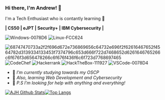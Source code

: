 ### Hi there, I'm Andrew! 👋

I'm a Tech Enthusiast who is contantly learning 🤘 

**| CS50 | eJPT | Security+ | IBM Cybersecurity |**

![Windows-0078D6](https://user-images.githubusercontent.com/74668676/197877034-54888128-8667-4eb1-8e16-100ad6ca8fef.svg)
![Linux-FCC624](https://user-images.githubusercontent.com/74668676/197877040-56f61d23-c74f-40c7-a1c4-6906f9fc06ad.svg)


![68747470733a2f2f696d672e736869656c64732e696f2f62616467652f4564782d3139334133453f7374796c653d666f722d7468652d6261646765266c6f676f3d656478266c6f676f436f6c6f723d7768697465](https://user-images.githubusercontent.com/74668676/197874940-4b80d19b-65ce-46e8-b8f6-45cac0035484.svg)
![CodeChef](https://img.shields.io/badge/CodeChef-%23964B00.svg?style=for-the-badge&logo=CodeChef&logoColor=white)
![Hackerrank](https://img.shields.io/badge/-Hackerrank-2EC866?style=for-the-badge&logo=HackerRank&logoColor=white)
![HackTheBox-111927](https://user-images.githubusercontent.com/74668676/197876976-815b76d9-02b5-4cd6-946e-00fd82daff0a.svg)
![VSCode-0078D4](https://user-images.githubusercontent.com/74668676/197876307-2e748cb5-e44e-4d09-b086-7d8b43f3d488.svg)



- 🔭 *I’m currently studying towards my OSCP*
- 🌱 *Also, learning Web Development and Cybersecurity*
- 🤔 *P.S I’m looking for help with anything and everything!*


[![AJH Github Stats](https://github-readme-stats.vercel.app/api?username=AJHissh&count_private=true&show_icons=true&locale=en&layout=compact)](https://github.com/AJHissh)[![Top Langs](https://github-readme-stats.vercel.app/api/top-langs/?username=AJHissh&layout=compact)](https://github.com/AJHissh)





